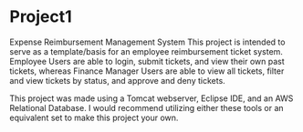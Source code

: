 # Project1
 Expense Reimbursement Management System
 This project is intended to serve as a template/basis for an employee reimbursement ticket system. Employee Users are able to login, submit tickets, and view their own past tickets, whereas Finance Manager Users are able to view all tickets, filter and view tickets by status, and approve and deny tickets.
 
 This project was made using a Tomcat webserver, Eclipse IDE, and an AWS Relational Database. I would recommend utilizing either these tools or an equivalent set to make this project your own. 
 
